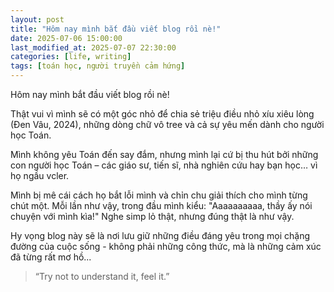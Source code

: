 ```yaml
---
layout: post
title: "Hôm nay mình bắt đầu viết blog rồi nè!"
date: 2025-07-06 15:00:00
last_modified_at: 2025-07-07 22:30:00
categories: [life, writing]  
tags: [toán học, người truyền cảm hứng]
---
```


Hôm nay mình bắt đầu viết blog rồi nè!

Thật vui vì mình sẽ có một góc nhỏ để chia sẻ triệu điều nhỏ xíu xiêu lòng (Đen Vâu, 2024), những dòng chữ vô tree và cả sự yêu mến dành cho người học Toán.

Mình không yêu Toán đến say đắm, nhưng mình lại cứ bị thu hút bởi những con người học Toán – các giáo sư, tiến sĩ, nhà nghiên cứu hay bạn học… vì họ ngầu vcler.

Mình bị mê cái cách họ bắt lỗi mình và chỉn chu giải thích cho mình từng chút một. Mỗi lần như vậy, trong đầu mình kiểu:
"Aaaaaaaaaa, thầy ấy nói chuyện với mình kìa!"
Nghe simp lỏ thật, nhưng đúng thật là như vậy.

Hy vọng blog này sẽ là nơi lưu giữ những điều đáng yêu trong mọi chặng đường của cuộc sống - không phải những công thức, mà là những cảm xúc đã từng rất mơ hồ...

> “Try not to understand it, feel it.”



